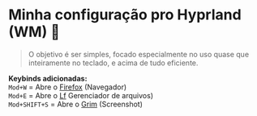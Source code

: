 # Minha configuração pro Hyprland (WM) 💮

> O objetivo é ser simples, focado especialmente no uso quase que inteiramente no teclado, e acima de tudo eficiente.

**Keybinds adicionadas:** <br>
`Mod+W` =  Abre o [Firefox](https://www.mozilla.org/en-US/firefox/) (Navegador)<br>
`Mod+E` =  Abre o [Lf](https://github.com/gokcehan/lf) Gerenciador de arquivos)<br> 
`Mod+SHIFT+S` = Abre o [Grim](https://github.com/emersion/grim) (Screenshot)

